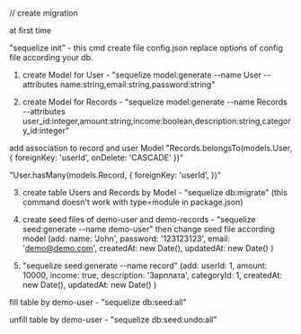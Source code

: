 // create migration

at first time

"sequelize init"  - this cmd create file config.json
replace options of config file according your db.

1. create Model for User - "sequelize model:generate --name User --attributes name:string,email:string,password:string"

2. create Model for Records - "sequelize model:generate --name Records --attributes user_id:integer,amount:string,income:boolean,description:string,category_id:integer"

add association to record and user Model 
"Records.belongsTo(models.User, {
foreignKey: 'userId',
onDelete: 'CASCADE'
})"

"User.hasMany(models.Record, {
foreignKey: 'userId',
})"


3. create table Users and Records by Model - "sequelize db:migrate"
(this command doesn't work with type=module in package.json)

4. create seed files of demo-user and demo-records - "sequelize seed:generate --name demo-user"
then change seed file according model
(add:
      name: 'John',
      password: '123123123',
      email: 'demo@demo.com',
      createdAt: new Date(),
      updatedAt: new Date()
)


5. "sequelize seed:generate --name record"
(add:
    userId: 1,
    amount: 10000,
    income: true,
    description: 'Зарплата',
    categoryId: 1,
    createdAt: new Date(),
    updatedAt: new Date()
)

fill table by demo-user - "sequelize db:seed:all"

unfill table by demo-user - "sequelize db:seed:undo:all"